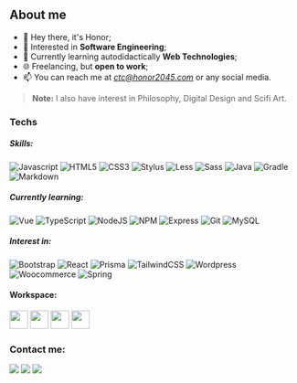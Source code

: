 ## About me

- 👋 Hey there, it's Honor;
- 👀 Interested in **Software Engineering**;
- 🌱 Currently learning autodidactically **Web Technologies**;
- 🌐 Freelancing, but **open to work**;
- 📫 You can reach me at *ctc@honor2045.com* or any social media.

> **Note:** I also have interest in Philosophy, Digital Design and Scifi Art.

### Techs

##### Skills:

![Javascript](https://img.shields.io/badge/-Javascript-gray?style=flat&logo=javascript)
![HTML5](https://img.shields.io/badge/-HTML5-blue?style=flat&logo=html5&logoColor=white)
![CSS3](https://img.shields.io/badge/-CSS3-orange?style=flat&logo=css3) ![Stylus](https://img.shields.io/badge/-Stylus-orange?style=flat&logo=stylus) ![Less](https://img.shields.io/badge/-Less-blue?style=flat&logo=less) ![Sass](https://img.shields.io/badge/-Sass-gray?style=flat&logo=sass) ![Java](https://img.shields.io/badge/-java-red?style=flat&logo=java) ![Gradle](https://img.shields.io/badge/-Gradle-blue?style=flat&logo=gradle) ![Markdown](https://img.shields.io/badge/-Markdown-gray?style=flat&logo=markdown)

##### Currently learning:

![Vue](https://img.shields.io/badge/-vue-gray?style=flat&logo=vue.js) ![TypeScript](https://img.shields.io/badge/-TypeScript-gray?style=flat&logo=typescript) ![NodeJS](https://img.shields.io/badge/-NodeJS-gray?style=flat&logo=node.js) ![NPM](https://img.shields.io/badge/-NPM-gray?style=flat&logo=npm) ![Express](https://img.shields.io/badge/-Express-gray?style=flat&logo=express)
![Git](https://img.shields.io/badge/-Git-gray?style=flat&logo=git) ![MySQL](https://img.shields.io/badge/-MySQL-gray?style=flat&logo=mysql)

##### Interest in:

![Bootstrap](https://img.shields.io/badge/-Bootstrap-gray?style=flat&logo=bootstrap) ![React](https://img.shields.io/badge/-React-gray?style=flat&logo=react) ![Prisma](https://img.shields.io/badge/-Prisma-gray?style=flat&logo=prisma) ![TailwindCSS](https://img.shields.io/badge/-TailwindCSS-gray?style=flat&logo=tailwindcss) ![Wordpress](https://img.shields.io/badge/-Wordpress-gray?style=flat&logo=wordpress) ![Woocommerce](https://img.shields.io/badge/-Woocommerce-gray?style=flat&logo=woocommerce) ![Spring](https://img.shields.io/badge/-Spring-gray?style=flat&logo=tailwindcss)

#### Workspace:

<img src="https://cdn.jsdelivr.net/gh/devicons/devicon/icons/vscode/vscode-original.svg" width="32" height="32"/> <img src="https://cdn.jsdelivr.net/gh/devicons/devicon/icons/chrome/chrome-plain.svg" width="32" height="32"/> <img src="https://cdn.jsdelivr.net/gh/devicons/devicon/icons/ubuntu/ubuntu-plain.svg" width="32" height="32"/> <img src="https://cdn.jsdelivr.net/gh/devicons/devicon/icons/android/android-plain.svg" width="32" height="32"/>

### Contact me:

<div>
  <a href="https://www.twitter.com/honor2045" target="_blank"><img src="https://img.shields.io/badge/Twitter-222222?style=for-the-badge&logo=twitch&logoColor=white" target="_blank"></a>
  <a href="https://instagram.com/honor2045" target="_blank"><img src="https://img.shields.io/badge/-Instagram-%23222222?style=for-the-badge&logo=instagram&logoColor=white" target="_blank"></a>
  <a href = "mailto:contact@honor2045.com"><img src="https://img.shields.io/badge/Gmail-222222?style=for-the-badge&logo=gmail&logoColor=white" target="_blank"></a>
</div>
